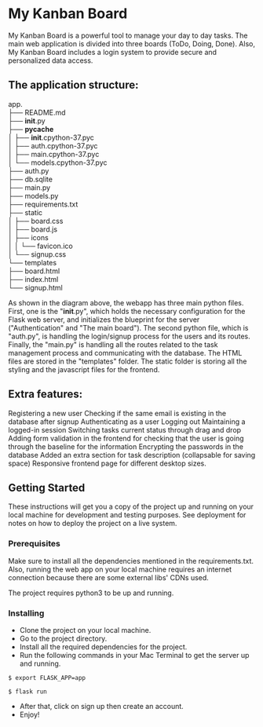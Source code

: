 # My Kanban Board

My Kanban Board is a powerful tool to manage your day to day tasks. The main web application is divided into three boards (ToDo, Doing, Done). Also, My Kanban Board includes a login system to provide secure and personalized data access. 

## The application structure:   
app.    
├── README.md    
├── __init__.py    
├── __pycache__   
│  ├── __init__.cpython-37.pyc    
│  ├── auth.cpython-37.pyc    
│  ├── main.cpython-37.pyc    
│  └── models.cpython-37.pyc     
├── auth.py    
├── db.sqlite     
├── main.py    
├── models.py    
├── requirements.txt    
├── static    
│  ├── board.css     
│  ├── board.js     
│  ├── icons     
│  │  └── favicon.ico    
│  └── signup.css    
└── templates    
  ├── board.html     
  ├── index.html          
  └── signup.html  

As shown in the diagram above, the webapp has three main python files. First, one is the "__init__.py", which holds the necessary configuration for the Flask web server, and initializes the blueprint for the server ("Authentication" and "The main board"). The second python file, which is "auth.py", is handling the login/signup process for the users and its routes. Finally, the "main.py" is handling all the routes related to the task management process and communicating with the database. The HTML files are stored in the "templates" folder. The static folder is storing all the styling and the javascript files for the frontend.


## Extra features:
Registering a new user
Checking if the same email is existing in the database after signup
Authenticating as a user
Logging out
Maintaining a logged-in session
Switching tasks current status through drag and drop 
Adding form validation in the frontend for checking that the user is going through the baseline for the information 
Encrypting the passwords in the database
Added an extra section for task description (collapsable for saving space)
Responsive frontend page for different desktop sizes.
## Getting Started

These instructions will get you a copy of the project up and running on your local machine for development and testing purposes. See deployment for notes on how to deploy the project on a live system.

### Prerequisites

Make sure to install all the dependencies mentioned in the requirements.txt. Also, running the web app on your local machine requires an internet connection because there are some external libs' CDNs used.

The project requires python3 to be up and running. 

### Installing
- Clone the project on your local machine.
- Go to the project directory.
- Install all the required dependencies for the project.
- Run the following commands in your Mac Terminal to get the server up and running.       
```
$ export FLASK_APP=app      
```
```
$ flask run
```

- After that, click on sign up then create an account. 
- Enjoy!